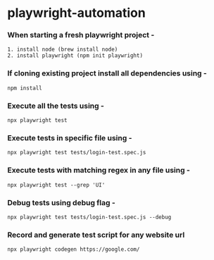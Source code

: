 # playwright-automation

### When starting a fresh playwright project - 
    1. install node (brew install node)
    2. install playwright (npm init playwright)

### If cloning existing project install all dependencies using - 
    npm install

### Execute all the tests using - 
    npx playwright test 

### Execute tests in specific file using - 
    npx playwright test tests/login-test.spec.js

### Execute tests with matching regex in any file using - 
    npx playwright test --grep 'UI'

### Debug tests using debug flag - 
    npx playwright test tests/login-test.spec.js --debug 

### Record and generate test script for any website url 
    npx playwright codegen https://google.com/